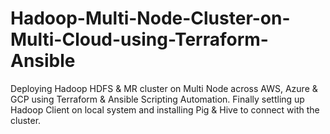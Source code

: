 # Hadoop-Multi-Node-Cluster-on-Multi-Cloud-using-Terraform-Ansible
Deploying Hadoop HDFS &amp; MR cluster on Multi Node across AWS, Azure &amp; GCP using Terraform &amp; Ansible Scripting Automation. Finally settling up Hadoop Client on local system and installing Pig &amp; Hive to connect with the cluster.
